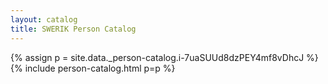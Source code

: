 ```yaml
---
layout: catalog
title: SWERIK Person Catalog
---
```

{% assign p = site.data._person-catalog.i-7uaSUUd8dzPEY4mf8vDhcJ %}
{% include person-catalog.html p=p %}

